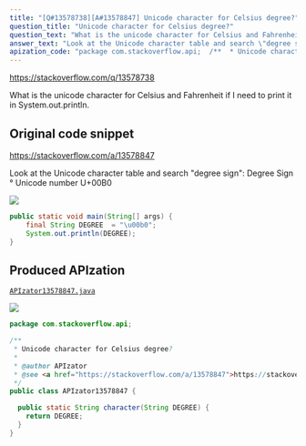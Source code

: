 ```yaml
---
title: "[Q#13578738][A#13578847] Unicode character for Celsius degree?"
question_title: "Unicode character for Celsius degree?"
question_text: "What is the unicode character for Celsius and Fahrenheit if I need to print it in System.out.println."
answer_text: "Look at the Unicode character table and search \"degree sign\": Degree Sign ° Unicode number U+00B0"
apization_code: "package com.stackoverflow.api;  /**  * Unicode character for Celsius degree?  *  * @author APIzator  * @see <a href=\"https://stackoverflow.com/a/13578847\">https://stackoverflow.com/a/13578847</a>  */ public class APIzator13578847 {    public static String character(String DEGREE) {     return DEGREE;   } }"
---
```


https://stackoverflow.com/q/13578738

What is the unicode character for Celsius and Fahrenheit if I need to print it in System.out.println.



## Original code snippet

https://stackoverflow.com/a/13578847

Look at the Unicode character table and search &quot;degree sign&quot;:
Degree Sign °
Unicode number U+00B0

<div class="code-logo"><img src="/stackoverflow.png" /></div>

```java
public static void main(String[] args) {
    final String DEGREE  = "\u00b0";
    System.out.println(DEGREE);
}
```

## Produced APIzation

[`APIzator13578847.java`](https://github.com/pasqualesalza/apization/raw/main/data/search/APIzator13578847.java)

<div class="code-logo"><img src="/apizator.png" /></div>

```java
package com.stackoverflow.api;

/**
 * Unicode character for Celsius degree?
 *
 * @author APIzator
 * @see <a href="https://stackoverflow.com/a/13578847">https://stackoverflow.com/a/13578847</a>
 */
public class APIzator13578847 {

  public static String character(String DEGREE) {
    return DEGREE;
  }
}

```